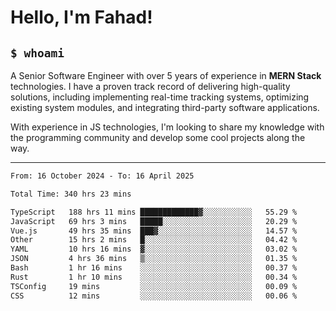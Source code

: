 <h1>Hello, I'm Fahad!</h1>

<h2><code>$ whoami</code></h2>

A Senior Software Engineer with over 5 years of experience in **MERN Stack** technologies. I have a proven track record of delivering high-quality solutions, including implementing real-time tracking systems, optimizing existing system modules, and integrating third-party software applications.

With experience in JS technologies, I'm looking to share my knowledge with the programming community and develop some cool projects along the way.

---

<!--START_SECTION:waka-->

```txt
From: 16 October 2024 - To: 16 April 2025

Total Time: 340 hrs 23 mins

TypeScript   188 hrs 11 mins █████████████▓░░░░░░░░░░░   55.29 %
JavaScript   69 hrs 3 mins   █████░░░░░░░░░░░░░░░░░░░░   20.29 %
Vue.js       49 hrs 35 mins  ███▓░░░░░░░░░░░░░░░░░░░░░   14.57 %
Other        15 hrs 2 mins   █░░░░░░░░░░░░░░░░░░░░░░░░   04.42 %
YAML         10 hrs 16 mins  ▓░░░░░░░░░░░░░░░░░░░░░░░░   03.02 %
JSON         4 hrs 36 mins   ▒░░░░░░░░░░░░░░░░░░░░░░░░   01.35 %
Bash         1 hr 16 mins    ░░░░░░░░░░░░░░░░░░░░░░░░░   00.37 %
Rust         1 hr 10 mins    ░░░░░░░░░░░░░░░░░░░░░░░░░   00.34 %
TSConfig     19 mins         ░░░░░░░░░░░░░░░░░░░░░░░░░   00.09 %
CSS          12 mins         ░░░░░░░░░░░░░░░░░░░░░░░░░   00.06 %
```

<!--END_SECTION:waka-->

<!--
**heyFahad/heyFahad** is a ✨ _special_ ✨ repository because its `README.md` (this file) appears on your GitHub profile.

Here are some ideas to get you started:

- 🔭 I’m currently working on ...
- 🌱 I’m currently learning ...
- 👯 I’m looking to collaborate on ...
- 🤔 I’m looking for help with ...
- 💬 Ask me about ...
- 📫 How to reach me: ...
- 😄 Pronouns: ...
- ⚡ Fun fact: ...
-->
